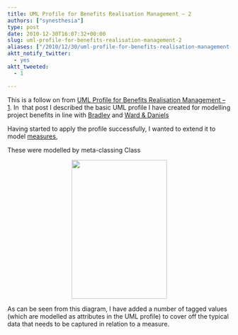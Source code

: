 ```yaml
---
title: UML Profile for Benefits Realisation Management – 2
authors: ["synesthesia"]
type: post
date: 2010-12-30T16:07:32+00:00
slug: uml-profile-for-benefits-realisation-management-2 
aliases: ["/2010/12/30/uml-profile-for-benefits-realisation-management-2"]
aktt_notify_twitter:
  - yes
aktt_tweeted:
  - 1

---
```

This is a follow on from [UML Profile for Benefits Realisation Management &#8211; 1][1]. In  that post I described the basic UML profile I have created for modelling project benefits in line with [Bradley][2] and [Ward & Daniels][3]

Having started to apply the profile successfully, I wanted to extend it to model [measures][4],

These were modelled by meta-classing Class

[<img class="aligncenter size-full wp-image-22926" style="display: block; float: none; margin-left: auto; margin-right: auto;" title="brm-profile-03" src="https://www.synesthesia.co.uk/blog/wp/uploads/2010/12/brm-profile-03.gif" alt="" width="215" height="313" />][5]

As can be seen from this diagram, I have added a number of tagged values (which are modelled as attributes in the UML profile) to cover off the typical data that needs to be captured in relation to a measure.

 [1]: https://www.synesthesia.co.uk/blog/archives/2010/12/21/uml-profile-for-benefits-realisation-management-1/
 [2]: https://www.amazon.co.uk/gp/product/1409400948?ie=UTF8&tag=fivegocrazyinmid&linkCode=as2&camp=1634&creative=19450&creativeASIN=1409400948
 [3]: https://www.amazon.co.uk/gp/product/047009463X?ie=UTF8&tag=fivegocrazyinmid&linkCode=as2&camp=1634&creative=19450&creativeASIN=047009463X
 [4]: https://books.google.com/books?id=2IfFQY_XrfAC&lpg=PA113&ots=r5fdUWFy3k&pg=PA133#v=onepage&q=measure&f=false
 [5]: https://www.synesthesia.co.uk/blog/wp/uploads/2010/12/brm-profile-03.gif